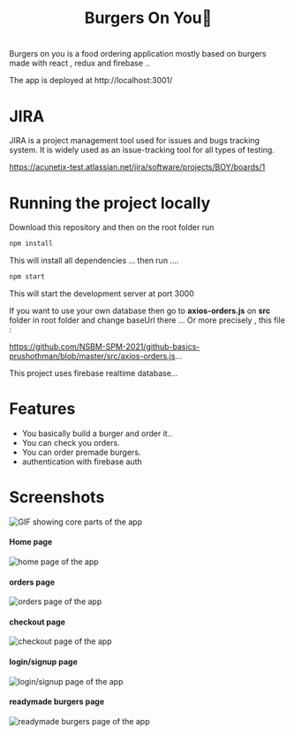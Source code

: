 <div align="center">
    <h1>Burgers On You👋<h1>
</div>

Burgers on you is a food ordering application mostly based on burgers made with react , redux and firebase ..

The app is deployed at http://localhost:3001/
        
        
 # JIRA
  
JIRA is a project management tool used for issues and bugs tracking system. It is widely used as an issue-tracking tool for all types of testing.
        
        
https://acunetix-test.atlassian.net/jira/software/projects/BOY/boards/1

# Running the project locally

Download this repository and then on the root folder run

```bash
npm install
```
This will install all dependencies ... then run ....

```bash
npm start
```

This will start the development server at port 3000

If you want to use your own database then go to **axios-orders.js** on **src** folder in root folder and change baseUrl there ... Or more precisely , this file : 
        
 https://github.com/NSBM-SPM-2021/github-basics-prushothman/blob/master/src/axios-orders.js...
               

This project uses firebase realtime database...

# Features
* You basically build a burger and order it..
* You can check you orders. 
* You can order premade burgers.
* authentication with firebase auth

# Screenshots

![GIF showing core parts of the app](https://github.com/grapeJUICE1/burgers-on-you/blob/master/screenshots/main.gif?raw=true)

#### Home page
![home page of the app](https://github.com/grapeJUICE1/burgers-on-you/blob/master/screenshots/home.PNG?raw=true)

#### orders page
![orders page of the app](https://github.com/grapeJUICE1/burgers-on-you/blob/master/screenshots/orders.PNG?raw=true)

#### checkout page
![checkout page of the app](https://github.com/grapeJUICE1/burgers-on-you/blob/master/screenshots/checkout.PNG?raw=true)

#### login/signup page
![login/signup page of the app](https://github.com/grapeJUICE1/burgers-on-you/blob/master/screenshots/auth.PNG?raw=true)

#### readymade burgers page
![readymade burgers page of the app](https://github.com/grapeJUICE1/burgers-on-you/blob/master/screenshots/premad.PNG?raw=true)
